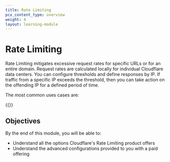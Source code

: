 ```yaml
---
title: Rate Limiting
pcx_content_type: overview
weight: 4
layout: learning-module
---
```


# Rate Limiting

Rate Limiting mitigates excessive request rates for specific URLs or for an entire domain. Request rates are calculated locally for individual Cloudflare data centers. You can configure thresholds and define responses by IP. If traffic from a specific IP exceeds the threshold, then you can take action on the offending IP for a defined period of time.

The most common uses cases are:

{{<render file="_rate-limiting-best-practices.md" productFolder="waf" >}}


## Objectives

By the end of this module, you will be able to:

- Understand all the options Cloudflare's Rate Limiting product offers
- Understand the advanced configurations provided to you with a paid offering